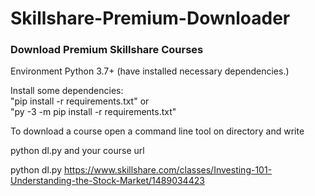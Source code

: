 # Skillshare-Premium-Downloader
<h3>Download Premium Skillshare Courses</h3>

Environment
Python 3.7+ (have installed necessary dependencies.)


Install some dependencies:  
"pip install -r requirements.txt" 
or  
"py -3 -m pip install -r requirements.txt"  


To download a course open a command line tool on directory and write

python dl.py and your course url

python dl.py https://www.skillshare.com/classes/Investing-101-Understanding-the-Stock-Market/1489034423
